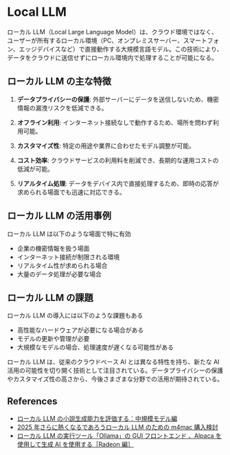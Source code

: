 # Local LLM

ローカル LLM（Local Large Language Model）は、クラウド環境ではなく、ユーザーが所有するローカル環境（PC、オンプレミスサーバー、スマートフォン、エッジデバイスなど）で直接動作する大規模言語モデル。この技術により、データをクラウドに送信せずにローカル環境内で処理することが可能になる。

## ローカル LLM の主な特徴

1. **データプライバシーの保護**: 外部サーバーにデータを送信しないため、機密情報の漏洩リスクを低減できる。

2. **オフライン利用**: インターネット接続なしで動作するため、場所を問わず利用可能。

3. **カスタマイズ性**: 特定の用途や業界に合わせたモデル調整が可能。

4. **コスト効率**: クラウドサービスの利用料を削減でき、長期的な運用コストの低減が可能。

5. **リアルタイム処理**: データをデバイス内で直接処理するため、即時の応答が求められる場面でも迅速に対応できる。

## ローカル LLM の活用事例

ローカル LLM は以下のような場面で特に有効

- 企業の機密情報を扱う場面
- インターネット接続が制限される環境
- リアルタイム性が求められる場合
- 大量のデータ処理が必要な場合

## ローカル LLM の課題

ローカル LLM の導入には以下のような課題もある

- 高性能なハードウェアが必要になる場合がある
- モデルの更新や管理が必要
- 大規模なモデルの場合、処理速度が遅くなる可能性がある

ローカル LLM は、従来のクラウドベース AI とは異なる特性を持ち、新たな AI 活用の可能性を切り開く技術として注目されている。データプライバシーの保護やカスタマイズ性の高さから、今後さまざまな分野での活用が期待されている。

## References

- [ローカル LLM の小説生成能力を評価する：中規模モデル編](https://note.com/kohya_ss/n/n07f550125282)
- [2025 年さらに熱くなるであろうローカル LLM のための m4mac 購入検討](https://zenn.dev/afk2777/articles/localllm-mac)
- [ローカル LLM の実行ツール「Ollama」の GUI フロントエンド ⁠⁠⁠⁠、Alpaca を使用して生成 AI を使用する［Radeon 編］](https://gihyo.jp/admin/serial/01/ubuntu-recipe/0849)
